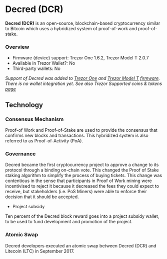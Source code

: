 # Decred (DCR)

**Decred (DCR)** is an open-source, blockchain-based cryptocurrency similar to Bitcoin which uses a hybridized system of proof-of-work and proof-of-stake.

### Overview

- Firmware (device) support: Trezor One 1.6.2, Trezor Model T 2.0.7
- Available in Trezor Wallet?: No
- Third-party wallets: No

_Support of Decred was added to [Trezor One](https://wiki.trezor.io/Trezor_One) and [Trezor Model T](https://wiki.trezor.io/Trezor_Model_T) [firmware](https://wiki.trezor.io/Firmware). There is no wallet integration yet. See also Trezor Supported coins & tokens [page](https://trezor.io/coins/)_

## Technology

### Consensus Mechanism

Proof-of Work and Proof-of-Stake are used to provide the consensus that confirms new blocks and transactions. This hybridized system is also referred to as Proof-of-Activity (PoA).

### Governance

Decred became the first cryptocurrency project to approve a change to its protocol through a binding on-chain vote. This changed the Proof of Stake staking algorithm to simplify the process of buying tickets. This change was contentious in the sense that participants in Proof of Work mining were incentivised to reject it because it decreased the fees they could expect to receive, but stakeholders (i.e. PoS Miners) were able to enforce their decision that it should be accepted.

- Project subsidy

Ten percent of the Decred block reward goes into a project subsidy wallet, to be used to fund development and promotion of the project.

### Atomic Swap

Decred developers executed an atomic swap between Decred (DCR) and Litecoin (LTC) in September 2017.
